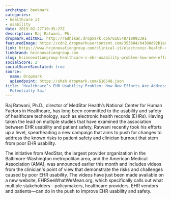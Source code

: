 ```yaml
---
archetype: bookmark
categories:
- healthcare it
- usability
date: 2019-02-27T10:35:27Z
description: Raj Ratwani, Ph.
dropmark.editURL: http://radhikan.dropmark.com/616548/18093391
featuredImage: https://cdn2.dropmarkusercontent.com/353804/b4380d92b1e0b7c57bf1ff60381e744b6fd658cb9b296622c08967697dce1176/thumbnail/EHR_usability_.5c75884d222ac.jpg?Expires=1557430063&Signature=UTH9EPsPDiR1rpHqJWL7KHxYGd~ERSuQDaZ7fyR4NyuEfnSYZAcIcYOnHqfYFh3MsI1efDeUkKcIPcbU0d~ol8OtXOj85~Fxjs8QM3SX9swx2mxRzg2EfROgNvmK2VACFko1Q~hFLsVgFA4nx5TX0sodaDwAVkHOra831sk4NDi55n-h5TavD35h4epNyB36WToPQFeTeeSIhp1BrTbN8OwlC18tStonsOAvrsPtJgdNBflM3bXH57R5PNYhCvM9xVjNHEE~I5XC2lqqqPF2GTZFP4ukFRi~FmeDlbqk6e0Nkmn99QPYgbnVA0-Oz7BKCGPAIps3ID4YFUlX1wKOcQ__&Key-Pair-Id=APKAITQYWVEN757ZA4KQ
link: https://www.hcinnovationgroup.com/clinical-it/electronic-health-record-electronic-medical-record-ehr-emr/article/21069997/healthcares-ehr-usability-problem-how-new-efforts-are-addressing-the-issueand-potentially-saving-lives
linkBrand: hcinnovationgroup.com
slug: hcinnovationgroup-healthcare-s-ehr-usability-problem-how-new-efforts-are-addressing-the-issue-and-potentially-sa
socialScore: 2
socialScoreSimulated: true
source:
  name: Dropmark
  apiendpoint: https://shah.dropmark.com/616548.json
title: 'Healthcare’s EHR Usability Problem: How New Efforts Are Addressing the Issue—and
  Potentially Sa…'
---
```

Raj Ratwani, Ph.D., director of MedStar Health’s National Center for Human Factors in Healthcare, has long been committed to the usability and safety of healthcare technology, such as electronic health records (EHRs). Having taken the lead on multiple studies that have examined the association between EHR usability and patient safety, Ratwani recently took his efforts up a level, spearheading a new campaign that aims to push for changes to address the known risks to patient safety and clinician burnout that stem from poor EHR usability.

The initiative from MedStar, the largest provider organization in the Baltimore-Washington metropolitan area, and the American Medical Association (AMA), was announced earlier this month and includes videos from the clinician's point of view that demonstrate the risks and challenges caused by poor EHR usability. The videos have just been made available on a new website, EHRSeeWhatWeMean.org, which specifically calls out what multiple stakeholders—policymakers, healthcare providers, EHR vendors and patients—can do in the push to improve EHR usability and safety.

